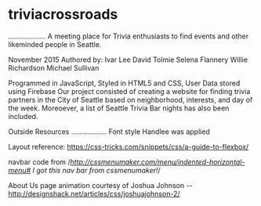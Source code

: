 # triviacrossroads
...................
A meeting place for Trivia enthusiasts to find events and other likeminded people in Seattle.

November 2015
Authored by:  Ivar Lee
              David Tolmie
              Selena Flannery
              Willie Richardson
              Michael Sullivan
<p>
Programmed in JavaScript, Styled in HTML5 and CSS, User Data stored using Firebase
Our project consisted of creating a website for finding trivia partners in the City of Seattle based on neighborhood, interests, and day of the week.
Moreoever, a list of Seattle Trivia Bar nights has also been included.

Outside Resources
..................
Font style Handlee was applied

Layout reference: https://css-tricks.com/snippets/css/a-guide-to-flexbox/

navbar code from /*http://cssmenumaker.com/menu/indented-horizontal-menu# I got this nav bar from cssmenumaker!*/

About Us page animation courtesy of Joshua Johnson -- http://designshack.net/articles/css/joshuajohnson-2/
